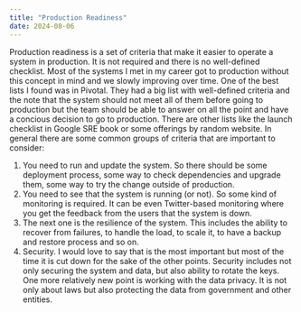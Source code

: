 ```yaml
---
title: "Production Readiness"
date: 2024-08-06
---
```


Production readiness is a set of criteria that make it easier to operate a system in production. It is not required and there is no well-defined checklist. Most of the systems I met in my career got to production without this concept in mind and we slowly improving over time.
One of the best lists I found was in Pivotal. They had a big list with well-defined criteria and the note that the system should not meet all of them before going to production but the team should be able to answer on all the point and have a concious decision to go to production.
There are other lists like the launch checklist in Google SRE book or some offerings by random website.
In general there are some common groups of criteria that are important to consider:

1. You need to run and update the system. So there should be some deployment process, some way to check dependencies and upgrade them, some way to try the change outside of production.
1. You need to see that the system is running (or not). So some kind of monitoring is required. It can be even Twitter-based monitoring where you get the feedback from the users that the system is down.
1. The next one is the resilience of the system. This includes the ability to recover from failures, to handle the load, to scale it, to have a backup and restore process and so on.
1. Security. I would love to say that is the most important but most of the time it is cut down for the sake of the other points. Security includes not only securing the system and data, but also ability to rotate the keys. One more relatively new point is working with the data privacy. It is not only about laws but also protecting the data from government and other entities.
